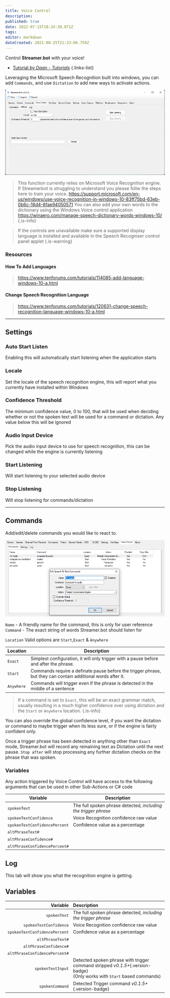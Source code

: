 ```yaml
---
title: Voice Control
description: 
published: true
date: 2022-07-15T18:24:30.071Z
tags: 
editor: markdown
dateCreated: 2021-08-25T21:33:06.759Z
---
```


Control **Streamer.bot** with your voice!

* [Tutorial *by Daan - Tutorials*](https://youtu.be/qnBckxzIqi0) 
{.links-list}

Leveraging the Microsoft Speech Recognition built into windows, you can add `Commands`, and use `Dictation` to add new ways to activate actions.


![voice-control-settings-018.png](/voice-control-settings-018.png)

> This function currently relies on Microsoft Voice Recognition engine. If Streamerbot is struggling to understand you please follw the steps here to train your voice. 
https://support.microsoft.com/en-us/windows/use-voice-recognition-in-windows-10-83ff75bd-63eb-0b6c-18d4-6fae94050571
You can also add your own words to the dictionary using the Windows Voice control application
https://winaero.com/manage-speech-dictionary-words-windows-10/
{.is-info}

> If the controls are unavailable make sure a supported display language is installed and available in the Speech Recogniser control panel applet
{.is-warning}

### Resources

#### How To Add Languages
> https://www.tenforums.com/tutorials/114085-add-language-windows-10-a.html

#### Change Speech Recognition Language
> https://www.tenforums.com/tutorials/120631-change-speech-recognition-language-windows-10-a.html

***

## Settings

### Auto Start Listen

Enabling this will automatically start listening when the application starts

### Locale

Set the locale of the speech recognition engine, this will report what you currently have installed within Windows

### Confidence Threshold

The minimum confidence value, 0 to 100, that will be used when deciding whether or not the spoken text will be used for a command or dictation.  Any value below this will be ignored

### Audio Input Device

Pick the audio input device to use for speech recognition, this can be changed while the engine is currently listening

### Start Listening

Will start listening to your selected audio device

### Stop Listening

Will stop listening for commands/dictation

***

## Commands
Add/edit/delete commands you would like to react to.

![voice-control-commands.png](/voice-control-commands.png)

`Name` - A friendly name for the command, this is only for user reference
`Command` - The exact string of words Streamer.bot should listen for

`Location` Valid options are `Start`,`Exact` & `Anywhere`

Location | Description
---------|------------
`Exact` | Simplest configuration, it will only trigger with a pause before and after the phrase.
`Start` | Commands require a definate pause before the trigger phrase, but they can contain additional words after it.
`Anywhere` | Commands will trigger even if the phrase is detected in the middle of a sentence

> If a command is set to `Exact`, this will be an exact grammar match, usually resulting in a much higher confidence over using dictation and the `Start` or `Anywhere` location.
{.is-info}


You can also override the global confidence level, if you want the dictation or command to maybe trigger when its less sure, or if the engine is fairly confident only.

Once a trigger phrase has been detected in anything other than `Exact` mode, Streamer.bot will record any remaining text as Dictation until the next pause. `Stop after` will stop processing any further dictation checks on the phrase that was spoken.

### Variables

Any action triggered by Voice Control will have access to the following arguments that can be used in other Sub-Actions or C# code

Variable | Description
---------|------------
`spokenText` | The full spoken phrase detected, *including the trigger phrase* 
`spokenTextConfidence` | Voice Recognition confidence raw value
`spokenTextConfidencePercent` | Confidence value as a percentage
`altPhraseText#` | 
`altPhraseConfidence#` | 
`altPhraseConfidencePercent#` | 


## Log

This tab will show you what the recognition engine is getting.

## Variables

| Variable | Description |
|---------:|:------------|
`spokenText` | The full spoken phrase detected, *including the trigger phrase*
`spokenTextConfidence` | Voice Recognition confidence raw value
`spokenTextConfidencePercent` | Confidence value as a percentage
`altPhraseText#` |
`altPhraseConfidence#` |
`altPhraseConfidencePercent#` |
`spokenTextInput` | Detected spoken phrase with trigger command stripped *v0.1.5+*{.version-badge} <br>(Only works with `Start` based commands)
`spokenCommand` | Detected Trigger command *v0.1.5+*{.version-badge}